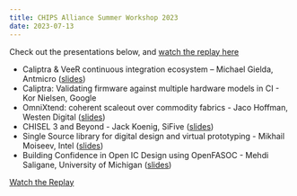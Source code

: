 ```yaml
---
title: CHIPS Alliance Summer Workshop 2023
date: 2023-07-13
---
```


Check out the presentations below, and [watch the replay here](https://youtu.be/L-kRRL7i28g)

- Caliptra & VeeR continuous integration ecosystem – Michael Gielda, Antmicro ([slides](https://drive.google.com/file/d/1VIwPmIN69roonMOZbKvKmAQb9EFiBarO/view?usp=drive_link))
- Caliptra: Validating firmware against multiple hardware models in CI - Kor Nielsen, Google
- OmniXtend: coherent scaleout over commodity fabrics - Jaco Hoffman, Westen Digital ([slides](https://drive.google.com/file/d/1C0TS2ToVfJ96VY9MMypWeKTn9eHGYKrk/view?usp=drive_link))
- CHISEL 3 and Beyond  - Jack Koenig, SiFive ([slides](https://docs.google.com/presentation/d/13xT3rrKjgMWJU42TAgJwxIhjOeSOZUmn/edit?usp=drive_link))
- Single Source library for digital design and virtual prototyping - Mikhail Moiseev, Intel ([slides](https://drive.google.com/file/d/18HZFnT4LwVx43rVIoMJj1AJUqKFmP7rS/view?usp=drive_link))
- Building Confidence in Open IC Design using OpenFASOC - Mehdi Saligane, University of Michigan ([slides](https://drive.google.com/file/d/1vuVm259aIS63oI67CZHstEn-A0K2PfVk/view?usp=drive_link))

[Watch the Replay](https://youtu.be/L-kRRL7i28g)
